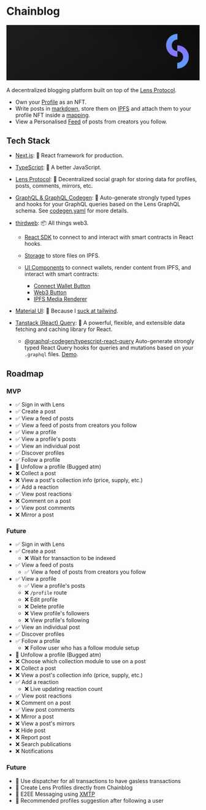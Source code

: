 # Chainblog

![banner.png](./banner.png)

A decentralized blogging platform built on top of the [Lens Protocol](https://www.lens.xyz/).

- Own your [Profile](https://docs.lens.xyz/docs/profile) as an NFT.
- Write posts in [markdown](https://www.markdownguide.org/), store them on [IPFS](https://portal.thirdweb.com/storage) and attach them to your profile NFT inside a [mapping](https://docs.soliditylang.org/en/v0.8.17/types.html#mapping-types).
- View a Personalised [Feed](https://docs.lens.xyz/docs/timeline) of posts from creators you follow.

## Tech Stack

- [Next.js](https://nextjs.org/): 🐐 React framework for production.

- [TypeScript](https://www.typescriptlang.org/): 🦕 A better JavaScript.

- [Lens Protocol](https://www.lens.xyz/): 📡 Decentralized social graph for storing data for profiles, posts, comments, mirrors, etc.

- [GraphQL & GraphQL Codegen](https://the-guild.dev/graphql/codegen): 📜 Auto-generate strongly typed types and hooks for your GraphQL queries based on the Lens GraphQL schema. See [codegen.yaml](./codegen.yaml) for more details.

- [thirdweb](https://portal.thirdweb.com/sdk): 📦 All things web3.

  - [React SDK](https://portal.thirdweb.com/sdk) to connect to and interact with smart contracts in React hooks.

  - [Storage](https://portal.thirdweb.com/storage) to store files on IPFS.

  - [UI Components](https://portal.thirdweb.com/ui-components) to connect wallets, render content from IPFS, and interact with smart contracts:
    - [Connect Wallet Button](https://portal.thirdweb.com/ui-components/connectwalletbutton)
    - [Web3 Button](https://portal.thirdweb.com/ui-components/web3button)
    - [IPFS Media Renderer](https://portal.thirdweb.com/ui-components/ipfs-media-renderer)

- [Material UI](https://mui.com/): 🎨 Because I [suck at tailwind](https://twitter.com/jarrodWattsDev/status/1602741700472049667).

- [Tanstack (React) Query](https://tanstack.com/query/v4): 🐶 A powerful, flexible, and extensible data fetching and caching library for React.
  - [@graphql-codegen/typescript-react-query](https://the-guild.dev/graphql/codegen/plugins/typescript/typescript-react-query) Auto-generate strongly typed React Query hooks for queries and mutations based on your `.graphql` files. [Demo](https://twitter.com/jarrodWattsDev/status/1602534171284426754).

## Roadmap

### MVP

- ✅ Sign in with Lens
- ✅ Create a post
- ✅ View a feed of posts
- ✅ View a feed of posts from creators you follow
- ✅ View a profile
- ✅ View a profile's posts
- ✅ View an individual post
- ✅ Discover profiles
- ✅ Follow a profile
- 🚧 Unfollow a profile (Bugged atm)
- ❌ Collect a post
- ❌ View a post's collection info (price, supply, etc.)
- ✅ Add a reaction
- ✅ View post reactions
- ❌ Comment on a post
- ✅ View post comments
- ❌ Mirror a post

### Future

- ✅ Sign in with Lens
- ✅ Create a post
  - ❌ Wait for transaction to be indexed
- ✅ View a feed of posts
  - ✅ View a feed of posts from creators you follow
- ✅ View a profile
  - ✅ View a profile's posts
  - ❌ `/profile` route
  - ❌ Edit profile
  - ❌ Delete profile
  - ❌ View profile's followers
  - ❌ View profile's following
- ✅ View an individual post
- ✅ Discover profiles
- ✅ Follow a profile
  - ❌ Follow user who has a follow module setup
- 🚧 Unfollow a profile (Bugged atm)
- ❌ Choose which collection module to use on a post
- ❌ Collect a post
- ❌ View a post's collection info (price, supply, etc.)
- ✅ Add a reaction
  - ❌ Live updating reaction count
- ✅ View post reactions
- ❌ Comment on a post
- ✅ View post comments
- ❌ Mirror a post
- ❌ View a post's mirrors
- ❌ Hide post
- ❌ Report post
- ❌ Search publications
- ❌ Notifications

### Future

- 🤔 Use dispatcher for all transactions to have gasless transactions
- 🤔 Create Lens Profiles directly from Chainblog
- 🤔 E2EE Messaging using [XMTP](https://xmtp.org/)
- 🤔 Recommended profiles suggestion after following a user
